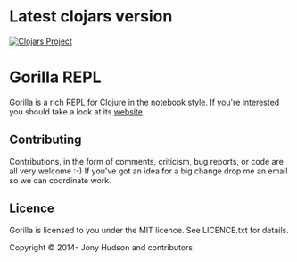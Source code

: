 # Latest clojars version
[![Clojars Project](https://img.shields.io/clojars/v/org.clojars.gscacco/gorilla-repl.svg)](https://clojars.org/org.clojars.gscacco/gorilla-repl)

# Gorilla REPL

Gorilla is a rich REPL for Clojure in the notebook style. If you're interested you should take a look at its
[website](http://gorilla-repl.org).

## Contributing

Contributions, in the form of comments, criticism, bug reports, or code are all very welcome :-) If you've got an idea
for a big change drop me an email so we can coordinate work.

## Licence

Gorilla is licensed to you under the MIT licence. See LICENCE.txt for details.

Copyright © 2014- Jony Hudson and contributors
